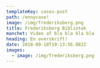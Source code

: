 ```yaml
---
templateKey: cases-post
path: /ennycase!
image: /img/frederiksberg.png
title: Frederiksberg Bibliotek
manchet: Video af bla bla bla bla
heading: En overskrift!
date: 2018-09-18T19:13:56.082Z
images:
  - image: /img/frederiksberg.png
---
```


